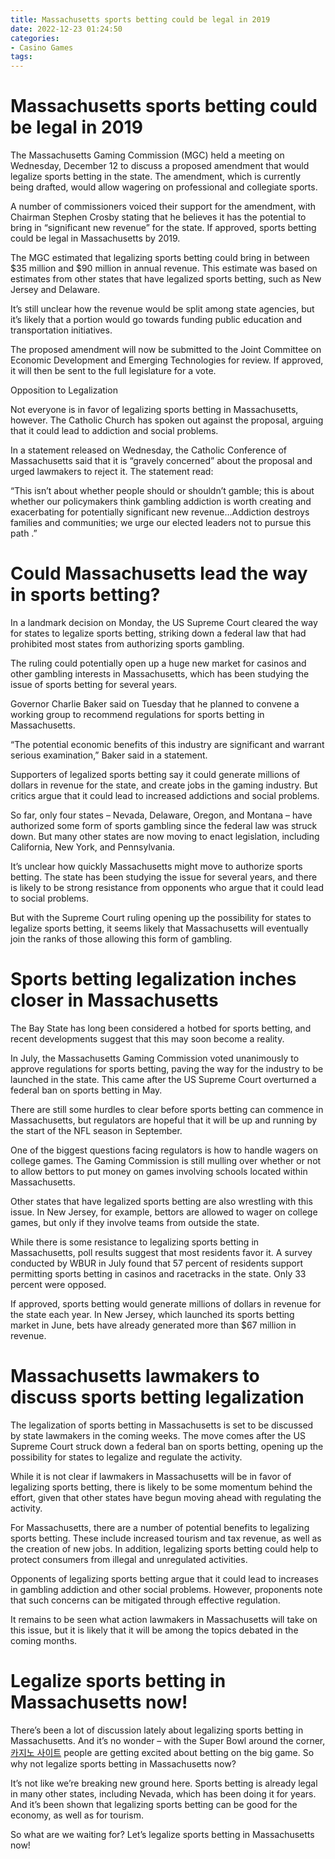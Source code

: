 ```yaml
---
title: Massachusetts sports betting could be legal in 2019
date: 2022-12-23 01:24:50
categories:
- Casino Games
tags:
---
```



#  Massachusetts sports betting could be legal in 2019

The Massachusetts Gaming Commission (MGC) held a meeting on Wednesday, December 12 to discuss a proposed amendment that would legalize sports betting in the state. The amendment, which is currently being drafted, would allow wagering on professional and collegiate sports.

A number of commissioners voiced their support for the amendment, with Chairman Stephen Crosby stating that he believes it has the potential to bring in “significant new revenue” for the state. If approved, sports betting could be legal in Massachusetts by 2019.

The MGC estimated that legalizing sports betting could bring in between $35 million and $90 million in annual revenue. This estimate was based on estimates from other states that have legalized sports betting, such as New Jersey and Delaware.

It’s still unclear how the revenue would be split among state agencies, but it’s likely that a portion would go towards funding public education and transportation initiatives.

The proposed amendment will now be submitted to the Joint Committee on Economic Development and Emerging Technologies for review. If approved, it will then be sent to the full legislature for a vote.

Opposition to Legalization

Not everyone is in favor of legalizing sports betting in Massachusetts, however. The Catholic Church has spoken out against the proposal, arguing that it could lead to addiction and social problems.

In a statement released on Wednesday, the Catholic Conference of Massachusetts said that it is “gravely concerned” about the proposal and urged lawmakers to reject it. The statement read:

“This isn’t about whether people should or shouldn’t gamble; this is about whether our policymakers think gambling addiction is worth creating and exacerbating for potentially significant new revenue…Addiction destroys families and communities; we urge our elected leaders not to pursue this path .”





#  Could Massachusetts lead the way in sports betting?

In a landmark decision on Monday, the US Supreme Court cleared the way for states to legalize sports betting, striking down a federal law that had prohibited most states from authorizing sports gambling.

The ruling could potentially open up a huge new market for casinos and other gambling interests in Massachusetts, which has been studying the issue of sports betting for several years.

Governor Charlie Baker said on Tuesday that he planned to convene a working group to recommend regulations for sports betting in Massachusetts.

“The potential economic benefits of this industry are significant and warrant serious examination,” Baker said in a statement.

Supporters of legalized sports betting say it could generate millions of dollars in revenue for the state, and create jobs in the gaming industry. But critics argue that it could lead to increased addictions and social problems.

So far, only four states – Nevada, Delaware, Oregon, and Montana – have authorized some form of sports gambling since the federal law was struck down. But many other states are now moving to enact legislation, including California, New York, and Pennsylvania.

It’s unclear how quickly Massachusetts might move to authorize sports betting. The state has been studying the issue for several years, and there is likely to be strong resistance from opponents who argue that it could lead to social problems.

But with the Supreme Court ruling opening up the possibility for states to legalize sports betting, it seems likely that Massachusetts will eventually join the ranks of those allowing this form of gambling.

#  Sports betting legalization inches closer in Massachusetts

The Bay State has long been considered a hotbed for sports betting, and recent developments suggest that this may soon become a reality.

In July, the Massachusetts Gaming Commission voted unanimously to approve regulations for sports betting, paving the way for the industry to be launched in the state. This came after the US Supreme Court overturned a federal ban on sports betting in May.

There are still some hurdles to clear before sports betting can commence in Massachusetts, but regulators are hopeful that it will be up and running by the start of the NFL season in September.

One of the biggest questions facing regulators is how to handle wagers on college games. The Gaming Commission is still mulling over whether or not to allow bettors to put money on games involving schools located within Massachusetts.

Other states that have legalized sports betting are also wrestling with this issue. In New Jersey, for example, bettors are allowed to wager on college games, but only if they involve teams from outside the state.

While there is some resistance to legalizing sports betting in Massachusetts, poll results suggest that most residents favor it. A survey conducted by WBUR in July found that 57 percent of residents support permitting sports betting in casinos and racetracks in the state. Only 33 percent were opposed.

If approved, sports betting would generate millions of dollars in revenue for the state each year. In New Jersey, which launched its sports betting market in June, bets have already generated more than $67 million in revenue.

#  Massachusetts lawmakers to discuss sports betting legalization

The legalization of sports betting in Massachusetts is set to be discussed by state lawmakers in the coming weeks. The move comes after the US Supreme Court struck down a federal ban on sports betting, opening up the possibility for states to legalize and regulate the activity.

While it is not clear if lawmakers in Massachusetts will be in favor of legalizing sports betting, there is likely to be some momentum behind the effort, given that other states have begun moving ahead with regulating the activity.

For Massachusetts, there are a number of potential benefits to legalizing sports betting. These include increased tourism and tax revenue, as well as the creation of new jobs. In addition, legalizing sports betting could help to protect consumers from illegal and unregulated activities.

Opponents of legalizing sports betting argue that it could lead to increases in gambling addiction and other social problems. However, proponents note that such concerns can be mitigated through effective regulation.

It remains to be seen what action lawmakers in Massachusetts will take on this issue, but it is likely that it will be among the topics debated in the coming months.

#  Legalize sports betting in Massachusetts now!

There’s been a lot of discussion lately about legalizing sports betting in Massachusetts. And it’s no wonder – with the Super Bowl around the corner,[카지노 사이트](https://choegocasino.com/) people are getting excited about betting on the big game. So why not legalize sports betting in Massachusetts now?

It’s not like we’re breaking new ground here. Sports betting is already legal in many other states, including Nevada, which has been doing it for years. And it’s been shown that legalizing sports betting can be good for the economy, as well as for tourism.

So what are we waiting for? Let’s legalize sports betting in Massachusetts now!